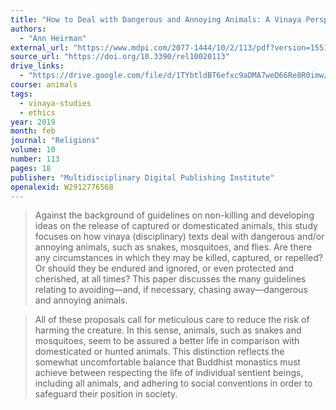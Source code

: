 ```yaml
---
title: "How to Deal with Dangerous and Annoying Animals: A Vinaya Perspective"
authors:
  - "Ann Heirman"
external_url: "https://www.mdpi.com/2077-1444/10/2/113/pdf?version=1551259054"
source_url: "https://doi.org/10.3390/rel10020113"
drive_links:
  - "https://drive.google.com/file/d/1TYbtldBT6efxc9aDMA7weD66Re8R0imw/view?usp=drivesdk"
course: animals
tags:
  - vinaya-studies
  - ethics
year: 2019
month: feb
journal: "Religions"
volume: 10
number: 113
pages: 18
publisher: "Multidisciplinary Digital Publishing Institute"
openalexid: W2912776568
---
```


> Against the background of guidelines on non-killing and developing ideas on the release of captured or domesticated animals, this study focuses on how vinaya (disciplinary) texts deal with dangerous and/or annoying animals, such as snakes, mosquitoes, and flies.
> Are there any circumstances in which they may be killed, captured, or repelled? Or should they be endured and ignored, or even protected and cherished, at all times? This paper discusses the many guidelines relating to avoiding—and, if necessary, chasing away—dangerous and annoying animals.

> All of these proposals call for meticulous care to reduce the risk of harming the creature.
> In this sense, animals, such as snakes and mosquitoes, seem to be assured a better life in comparison with domesticated or hunted animals.
> This distinction reflects the somewhat uncomfortable balance that Buddhist monastics must achieve between respecting the life of individual sentient beings, including all animals, and adhering to social conventions in order to safeguard their position in society.

